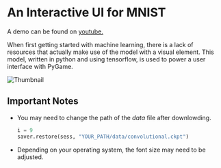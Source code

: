 # An Interactive UI for MNIST

A demo can be found on [youtube.](https://youtu.be/jn0ooptXEls "Interactive UI for MNIST on Youtube")


When first getting started with machine learning, there is a lack of resources that actually make use of the model with a visual element. This model, written in python and using tensorflow, is used to power a user interface with PyGame.


![Thumbnail](https://github.com/drewvlaz/draw_mnist/blob/master/thumbnail.jpg)


## Important Notes

* You may need to change the path of the _data_ file after downlowding.
    ```python
    i = 9
    saver.restore(sess, "YOUR_PATH/data/convolutional.ckpt")
    ```

* Depending on your operating system, the font size may need to be adjusted.


